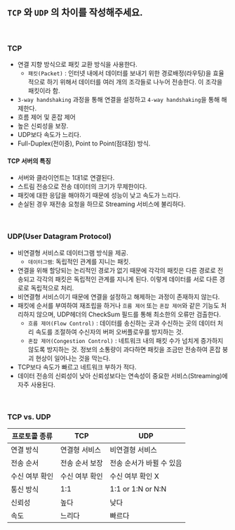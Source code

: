 ## `TCP` 와 `UDP` 의 차이를 작성해주세요.

<br>

### TCP
- 연결 지향 방식으로 패킷 교환 방식을 사용한다.
  - `패킷(Packet)` : 인터넷 내에서 데이터를 보내기 위한 경로배정(라우팅)을 효율적으로 하기 위해서 데이터를 여러 개의 조각들로 나누어 전송한다. 이 조각을 패킷이라 함.
- `3-way handshaking` 과정을 통해 연결을 설정하고 `4-way handshaking`을 통해 해제한다.
- 흐름 제어 및 혼잡 제어
- 높은 신뢰성을 보장.
- UDP보다 속도가 느리다.
- Full-Duplex(전이중), Point to Point(점대점) 방식.

#### TCP 서버의 특징
- 서버와 클라이언트는 1대1로 연결된다.
- 스트림 전송으로 전송 데이터의 크기가 무제한이다.
- 패킷에 대한 응답을 해야하기 때문에 성능이 낮고 속도가 느리다.
- 손실된 경우 재전송 요청을 하므로 Streaming 서비스에 불리하다.

<br>

### UDP(User Datagram Protocol)
- 비연결형 서비스로 데이터그램 방식을 제공.
  - `데이터그램`: 독립적인 관계를 지니는 패킷.
- 연결을 위해 할당되는 논리적인 경로가 없기 때문에 각각의 패킷은 다른 경로로 전송되고 각각의 패킷은 독립적인 관계를 지니게 된다. 이렇게 데이터를 서로 다른 경로로 독립적으로 처리.
- 비연결형 서비스이기 때문에 연결을 설정하고 해제하는 과정이 존재하지 않는다.
- 패킷에 순서를 부여하여 재조립을 하거나 `흐름 제어` 또는 `혼잡 제어`와 같은 기능도 처리하지 않으며, UDP헤더의 CheckSum 필드를 통해 최소한의 오류만 검출한다.
  - `흐름 제어(Flow Control)` : 데이터를 송신하는 곳과 수신하는 곳의 데이터 처리 속도를 조절하여 수신자의 버퍼 오버플로우를 방지하는 것.
  - `혼잡 제어(Congestion Control)` : 네트워크 내의 패킷 수가 넘치게 증가하지 않도록 방지하는 것. 정보의 소통량이 과다하면 패킷을 조금만 전송하여 혼잡 붕괴 현상이 일어나는 것을 막는다.
- TCP보다 속도가 빠르고 네트워크 부하가 적다.
- 데이터 전송의 신뢰성이 낮아 신뢰성보다는 연속성이 중요한 서비스(Streaming)에 자주 사용된다.

<br>

### TCP vs. UDP
| 프로토콜 종류 | TCP      | UDP               |
|---------|----------|-------------------|
| 연결 방식   | 연결형 서비스  | 비연결형 서비스 |
| 전송 순서   | 전송 순서 보장 | 전송 순서가 바뀔 수 있음 |
| 수신 여부 확인 | 수신 여부 확인 | 수신 여부 확인 X |
| 통신 방식   | 1:1      | 1:1 or 1:N or N:N |
| 신뢰성     | 높다       | 낮다|
| 속도      | 느리다      | 빠르다 |

